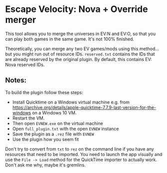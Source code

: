 # Escape Velocity: Nova + Override merger

This tool allows you to merge the universes in EV:N and EV:O, so that you can play both games in the same game. It's not 100\% finished.

Theoretically, you can merge any two EV games/mods using this method... but you might run out of resource IDs.
`reserved.txt` contains the IDs that are already reserved by the original plugin. By default, this contains EV: Nova reserved IDs.

## Notes:
To build the plugin follow these steps:

* Install Quicktime on a Windows virtual machine
e.g. from https://archive.org/details/apple-quicktime-7.7.9-last-version-for-the-windows on a Windows 10 VM.
* Restart the VM.
* Then open `EVNEW.exe` on the virtual machine
* Open `full_plugin.txt` with the open `EVNEW` instance
* Save the plugin as a `.rez` file with `EVNEW`
* Use the plugin how you seem fit

Don't try to convert from `txt` to `rez` on the command line if you have any resources that need to be imported. You need to launch the app visually and use the `File -> Load` method for the QuickTime importer to actually work. Don't ask me why, maybe it's gremlins.
